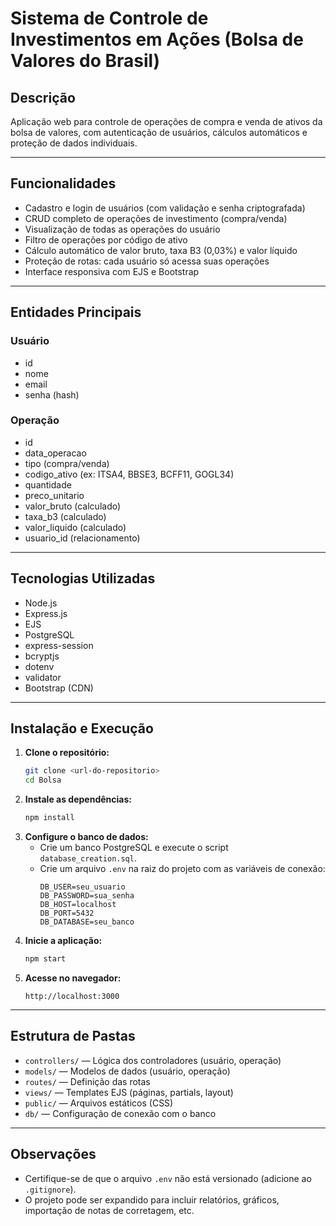 # Sistema de Controle de Investimentos em Ações (Bolsa de Valores do Brasil)

## Descrição

Aplicação web para controle de operações de compra e venda de ativos da bolsa de valores, com autenticação de usuários, cálculos automáticos e proteção de dados individuais.

---

## Funcionalidades

- Cadastro e login de usuários (com validação e senha criptografada)
- CRUD completo de operações de investimento (compra/venda)
- Visualização de todas as operações do usuário
- Filtro de operações por código de ativo
- Cálculo automático de valor bruto, taxa B3 (0,03%) e valor líquido
- Proteção de rotas: cada usuário só acessa suas operações
- Interface responsiva com EJS e Bootstrap

---

## Entidades Principais

### Usuário
- id
- nome
- email
- senha (hash)

### Operação
- id
- data_operacao
- tipo (compra/venda)
- codigo_ativo (ex: ITSA4, BBSE3, BCFF11, GOGL34)
- quantidade
- preco_unitario
- valor_bruto (calculado)
- taxa_b3 (calculado)
- valor_liquido (calculado)
- usuario_id (relacionamento)

---

## Tecnologias Utilizadas
- Node.js
- Express.js
- EJS
- PostgreSQL
- express-session
- bcryptjs
- dotenv
- validator
- Bootstrap (CDN)

---

## Instalação e Execução

1. **Clone o repositório:**
   ```bash
   git clone <url-do-repositorio>
   cd Bolsa
   ```
2. **Instale as dependências:**
   ```bash
   npm install
   ```
3. **Configure o banco de dados:**
   - Crie um banco PostgreSQL e execute o script `database_creation.sql`.
   - Crie um arquivo `.env` na raiz do projeto com as variáveis de conexão:
     ```
     DB_USER=seu_usuario
     DB_PASSWORD=sua_senha
     DB_HOST=localhost
     DB_PORT=5432
     DB_DATABASE=seu_banco
     ```
4. **Inicie a aplicação:**
   ```bash
   npm start
   ```
5. **Acesse no navegador:**
   ```
   http://localhost:3000
   ```

---

## Estrutura de Pastas
- `controllers/` — Lógica dos controladores (usuário, operação)
- `models/` — Modelos de dados (usuário, operação)
- `routes/` — Definição das rotas
- `views/` — Templates EJS (páginas, partials, layout)
- `public/` — Arquivos estáticos (CSS)
- `db/` — Configuração de conexão com o banco

---

## Observações
- Certifique-se de que o arquivo `.env` não está versionado (adicione ao `.gitignore`).
- O projeto pode ser expandido para incluir relatórios, gráficos, importação de notas de corretagem, etc. 